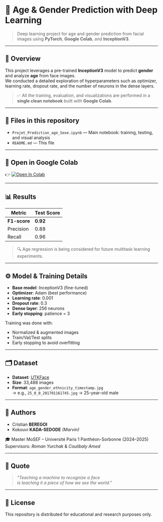 # 🧠 Age & Gender Prediction with Deep Learning

> Deep learning project for age and gender prediction from facial images using **PyTorch**, **Google Colab**, and **InceptionV3**.
---

## 🧾 Overview

This project leverages a pre-trained **InceptionV3** model to predict **gender** and analyze **age** from face images.  
We conducted a detailed exploration of hyperparameters such as optimizer, learning rate, dropout rate, and the number of neurons in the dense layers.

> ✅ All the training, evaluation, and visualizations are performed in a **single clean notebook** built with **Google Colab**.

---

## 📁 Files in this repository

- `Projet_Prediction_age_Sexe.ipynb` — Main notebook: training, testing, and visual analysis
- `README.md` — This file

---

## 🔗 Open in Google Colab

👉 [![Open In Colab](https://colab.research.google.com/assets/colab-badge.svg)](https://colab.research.google.com/github/KADA-SEDODE/age-gender-prediction/blob/main/Projet_Prediction_age_Sexe.ipynb)

---

## 📊 Results

| Metric         | Test Score     |
|----------------|----------------|
| **F1-score**   | **0.92**       |
| Precision      | 0.88           |
| Recall         | 0.96           |

> 🔍 Age regression is being considered for future multitask learning experiments.

---

## ⚙️ Model & Training Details

- **Base model**: InceptionV3 (fine-tuned)
- **Optimizer**: Adam (best performance)
- **Learning rate**: 0.001
- **Dropout rate**: 0.3
- **Dense layer**: 256 neurons
- **Early stopping**: patience = 3

Training was done with:
- Normalized & augmented images
- Train/Val/Test splits
- Early stopping to avoid overfitting

---

## 🗂 Dataset

- **Dataset**: [UTKFace](https://susanqq.github.io/UTKFace/)
- **Size**: 33,488 images
- **Format**: `age_gender_ethnicity_timestamp.jpg`  
  → e.g., `25_0_0_201701161745.jpg` → 25-year-old male

---

## 👥 Authors

- Cristian **BEREGOI**  
- Kokouvi **KADA-SEDODE** *(Marvin)*

🎓 Master MoSEF – Université Paris 1 Panthéon-Sorbonne (2024–2025)  
Supervisors: *Roman Yurchak* & *Coulibaly Amed*

---

## 📜 Quote

> *"Teaching a machine to recognize a face  
is teaching it a piece of how we see the world."*

---

## 📌 License

This repository is distributed for educational and research purposes only.
